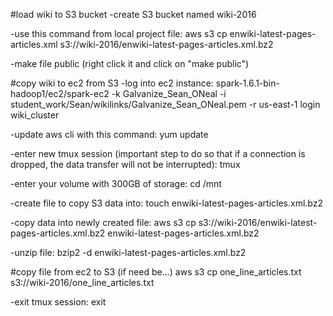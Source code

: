 #load wiki to S3 bucket
-create S3 bucket named wiki-2016

-use this command from local project file:
aws s3 cp enwiki-latest-pages-articles.xml s3://wiki-2016/enwiki-latest-pages-articles.xml.bz2

-make file public (right click it and click on "make public")

#copy wiki to ec2 from S3
-log into ec2 instance:
spark-1.6.1-bin-hadoop1/ec2/spark-ec2 -k Galvanize_Sean_ONeal -i student_work/Sean/wikilinks/Galvanize_Sean_ONeal.pem -r us-east-1 login wiki_cluster

-update aws cli with this command:
yum update

-enter new tmux session (important step to do so that if a connection is dropped, the data transfer will not be interrupted):
tmux

-enter your volume with 300GB of storage:
cd /mnt

-create file to copy S3 data into:
touch enwiki-latest-pages-articles.xml.bz2

-copy data into newly created file:
aws s3 cp s3://wiki-2016/enwiki-latest-pages-articles.xml.bz2 enwiki-latest-pages-articles.xml.bz2

-unzip file:
bzip2 -d enwiki-latest-pages-articles.xml.bz2

#copy file from ec2 to S3 (if need be...)
aws s3 cp one_line_articles.txt s3://wiki-2016/one_line_articles.txt

-exit tmux session:
exit

